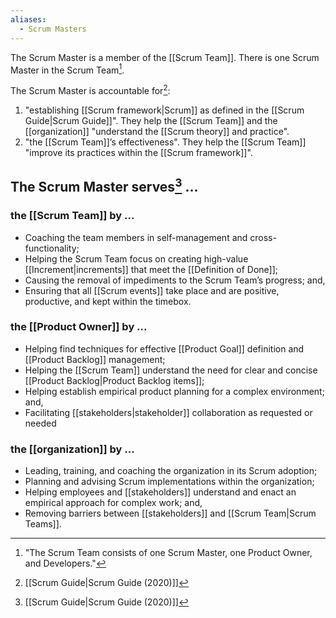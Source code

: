 ```yaml
---
aliases:
  - Scrum Masters
---
```

The Scrum Master is a member of the [[Scrum Team]]. There is one Scrum Master in the Scrum Team[^scrum-team-definition].

The Scrum Master is accountable for[^scrum-guide-2020]:
1. "establishing [[Scrum framework|Scrum]] as defined in the [[Scrum Guide|Scrum Guide]]". They help the [[Scrum Team]] and the [[organization]] "understand the [[Scrum theory]] and practice".
2. "the [[Scrum Team]]’s effectiveness". They help the [[Scrum Team]] "improve its practices within the [[Scrum framework]]".
## The Scrum Master serves[^scrum-guide-2020] ...
### the [[Scrum Team]] by ...
- Coaching the team members in self-management and cross-functionality;
- Helping the Scrum Team focus on creating high-value [[Increment|increments]] that meet the [[Definition of Done]];
- Causing the removal of impediments to the Scrum Team’s progress; and,
- Ensuring that all [[Scrum events]] take place and are positive, productive, and kept within the timebox.
### the [[Product Owner]] by ...
- Helping find techniques for effective [[Product Goal]] definition and [[Product Backlog]] management;
- Helping the [[Scrum Team]] understand the need for clear and concise [[Product Backlog|Product Backlog items]];
- Helping establish empirical product planning for a complex environment; and,
- Facilitating [[stakeholders|stakeholder]] collaboration as requested or needed
### the [[organization]] by ...
- Leading, training, and coaching the organization in its Scrum adoption;
- Planning and advising Scrum implementations within the organization;
- Helping employees and [[stakeholders]] understand and enact an empirical approach for complex work; and,
- Removing barriers between [[stakeholders]] and [[Scrum Team|Scrum Teams]].


[^scrum-guide-2020]: [[Scrum Guide|Scrum Guide (2020)]]
[^scrum-team-definition]: "The Scrum Team consists of one Scrum Master, one Product Owner, and Developers."[^scrum-guide-2020]
